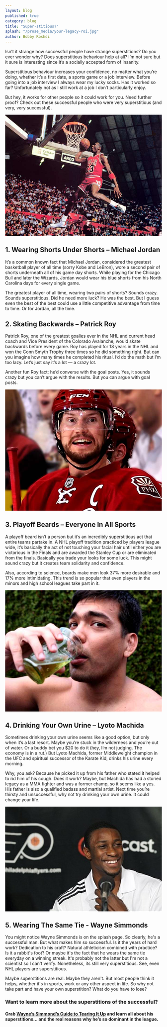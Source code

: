 ```yaml
---
layout: blog
published: true
category: blog
title: "Super-stitious?"
splash: "/prose_media/your-legacy-roi.jpg"
author: Bobby Roshdi
---
```


Isn’t it strange how successful people have strange superstitions? Do you ever wonder why? Does superstitious behaviour help at all? I’m not sure but it sure is interesting since it’s a socially accepted form of insanity.

Superstitious behaviour increases your confidence, no matter what you’re doing, whether it’s a first date, a sports game or a job interview. Before going into a job interview I always wear my lucky socks. Has it worked so far? Unfortunately not as I still work at a job I don’t particularly enjoy. 

But hey, it works for other people so it could work for you. Need further proof? Check out these successful people who were very superstitious (and very, very successful).

<img src="/prose_media/your-legacy-23.jpg" />

## 1. Wearing Shorts Under Shorts – Michael Jordan

It’s a common known fact that Michael Jordan, considered the greatest basketball player of all time (sorry Kobe and LeBron), wore a second pair of shorts underneath all of his game day shorts. While playing for the Chicago Bull and later the Wizards, Jordan would wear his blue shorts from his North Carolina days for every single game. 

The greatest player of all time, wearing two pairs of shorts? Sounds crazy. Sounds superstitious. Did he need more luck? He was the best. But I guess even the best of the best could use a little competitive advantage from time to time. Or for Jordan, all the time.

## 2. Skating Backwards – Patrick Roy

Patrick Roy, one of the greatest goalies ever in the NHL and current head coach and Vice President of the Colorado Avalanche, would skate backwards before every game. Roy has played for 18 years in the NHL and won the Conn Smyth Trophy three times so he did something right. But can you imagine how many times he completed his ritual. I’d do the math but I’m too lazy. Let’s just say it’s a lot — a crazy lot.

Another fun Roy fact; he’d converse with the goal posts. Yes, it sounds crazy but you can’t argue with the results. But you can argue with goal posts.

<img src="/prose_media/your-legacy-beard.jpg" />

## 3. Playoff Beards – Everyone In All Sports

A playoff beard isn’t a person but it’s an incredibly superstitious act that entire teams partake in. A NHL playoff tradition practiced by players league wide, it’s basically the act of not touching your facial hair until either you are victorious in the Finals and are awarded the Stanley Cup or are eliminated from the finals. Basically you trade your looks for some luck. This might sound crazy but it creates team solidarity and confidence. 

Also, according to science, beards make men look 37% more desirable and 17% more intimidating. This trend is so popular that even players in the minors and high school leagues take part in it. 

<img src="/prose_media/your-legacy-refreshing.jpg" />

## 4. Drinking Your Own Urine – Lyoto Machida

Sometimes drinking your own urine seems like a good option, but only when it’s a last resort. Maybe you’re stuck in the wilderness and you’re out of water. Or a buddy bet you $20 to do it (hey, I’m not judging. The economy is in a rut.) But Lyoto Machida, former Middleweight champion in the UFC and spiritual successor of the Karate Kid, drinks his urine every morning. 

Why, you ask? Because he picked it up from his father who stated it helped to rid him of his cough. Does it work? Maybe, but Machida has had a storied legacy as a MMA fighter and was a former champ, so it seems like a yes. His father is also a qualified badass and martial artist. Next time you’re thirsty and unsuccessful, why not try drinking your own urine. It could change your life.   
 
<img src="/prose_media/your-legacy-wayne-simmonds-interview.jpg" />

## 5. Wearing The Same Tie - Wayne Simmonds 

You might notice Wayne Simmonds is on the splash page. So clearly, he's a successful man. But what makes him so successful. Is it the years of hard work? Dedication to his craft? Natural athleticism combined with practice? Is it a rabbit's foot? Or maybe it's the fact that he wears the same tie everyday on a winning streak. It's probably not the latter but I'm not a scientist so I can't verify. Nonetheless, its still very superstitious. See, even NHL players are superstitious. 

Maybe superstitions are real. Maybe they aren't. But most people think it helps, whether it's in sports, work or any other aspect in life. So why not take part and have your own superstition? What do you have to lose?

### Want to learn more about the superstitions of the successful?

#### Grab <a class="red" href="http://yourlegacy.co/wayne-simmonds/">Wayne’s Simmond’s Guide to Tearing It Up</a> and learn all about his superstitions... and the real reasons why he’s so dominant in the league.
